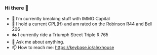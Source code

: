 ### Hi there 👋

- 🔭 I’m currently breaking stuff with IMMO Capital
- 🚁 I hold a current CPL(H) and am rated on the Robinson R44 and Bell 206
- 🏍 I currently ride a Triumph Street Triple R 765
- 💬 Ask me about anything.
- 📫 How to reach me: https://keybase.io/alexhouse

<!--
**alexhouse/alexhouse** is a ✨ _special_ ✨ repository because its `README.md` (this file) appears on your GitHub profile.

Here are some ideas to get you started:

- 🔭 I’m currently working on ...
- 🌱 I’m currently learning ...
- 👯 I’m looking to collaborate on ...
- 🤔 I’m looking for help with ...
- 💬 Ask me about ...
- 📫 How to reach me: ...
- 😄 Pronouns: ...
- ⚡ Fun fact: ...
-->
